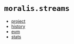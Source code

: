 # `moralis.streams`

- [project](./project.md)
- [history](./history.md)
- [evm](./evm.md)
- [stats](./stats.md)
